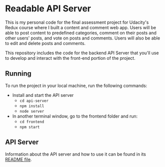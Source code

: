 # Readable API Server

This is my personal code for the final assessment project for Udacity's Redux course where I built a content and comment web app. Users will be able to post content to predefined categories, comment on their posts and other users' posts, and vote on posts and comments. Users will also be able to edit and delete posts and comments.

This repository includes the code for the backend API Server that you'll use to develop and interact with the front-end portion of the project.

## Running

To run the project in your local machine, run the following commands:

* Install and start the API server
    - `cd api-server`
    - `npm install`
    - `node server`
* In another terminal window, go to the frontend folder and run:    
    - `cd frontend`
    - `npm start`

## API Server
Information about the API server and how to use it can be found in its [README file](api-server/README.md).
